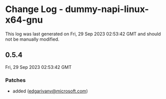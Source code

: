 # Change Log - dummy-napi-linux-x64-gnu

This log was last generated on Fri, 29 Sep 2023 02:53:42 GMT and should not be manually modified.

<!-- Start content -->

## 0.5.4

Fri, 29 Sep 2023 02:53:42 GMT

### Patches

- added (edgarivanv@microsoft.com)
